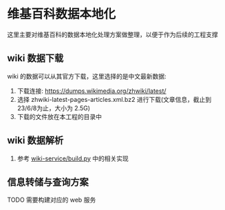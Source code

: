 # 维基百科数据本地化
这里主要对维基百科的数据本地化处理方案做整理，以便于作为后续的工程支撑

## wiki 数据下载
wiki 的数据可以从其官方下载，这里选择的是中文最新数据:  
1. 下载连接: https://dumps.wikimedia.org/zhwiki/latest/  
1. 选择 zhwiki-latest-pages-articles.xml.bz2 进行下载(文章信息，截止到23/6/8为止，大小为 2.5G)  
1. 下载的文件放在本工程的目录中  

## wiki 数据解析
1. 参考 [wiki-service/build.py](/wiki-service/build.py) 中的相关实现  

## 信息转储与查询方案
TODO 需要构建对应的 web 服务
